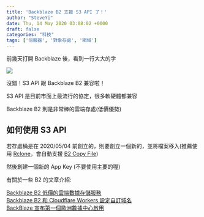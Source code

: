 ```yaml
---
title: 'Backblaze B2 支援 S3 API 了！'
author: "SteveYi"
date: Thu, 14 May 2020 03:08:02 +0000
draft: false
categories: "科技"
tags: ['伺服器', '對象存處', '網域']
---
```


前幾天打開 Backblaze 後，看到一行大大的字

![](https://static-a1.steveyi.net/media/blog/2020051402585860.png)

沒錯！S3 API 跟 Backblaze B2 兼容啦！

S3 API 是目前市面上最流行的協定，很多軟硬體都兼容

Backblaze B2 則是非常棒的雲端存處(低價優勢)

如何使用 S3 API
----------

若存處桶是在 2020/05/04 前創立的，則要創立一個新的，並將檔案移入(推薦使用 [Rclone](https://rclone.org)，會自動支援 [B2 Copy File](https://www.backblaze.com/b2/docs/b2_copy_file.html))

然後創建一個新的 App Key (不要使用主要的喔)

有關於一些 B2 的文章介紹:

[Backblaze B2 低價的雲端數據存儲服務](https://blog.steveyi.net/backblaze-b2/)  
[Backblaze B2 和 Cloudflare Workers 設定自訂域名](https://blog.steveyi.net/b2-cfworkers/)  
[BackBlaze 宣布第一個歐洲數據中心啟用](https://blog.steveyi.net/backblaze-eu-central/)
